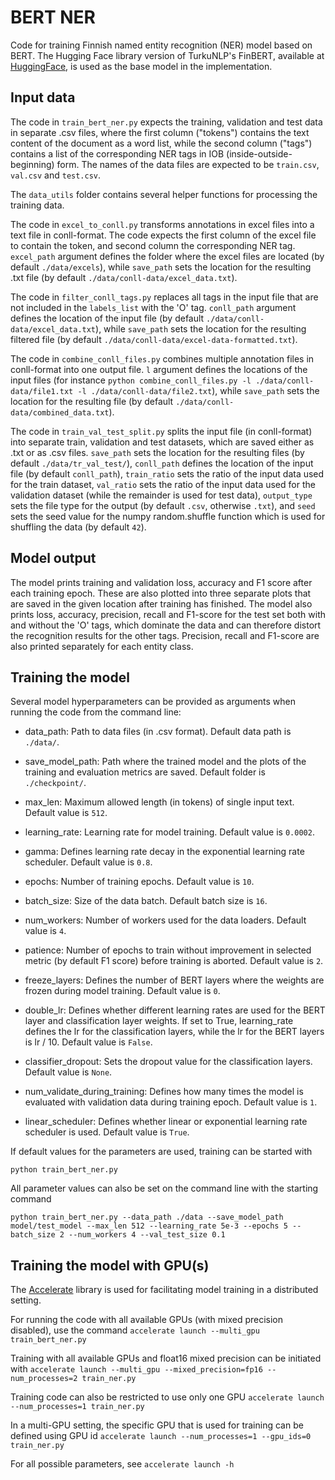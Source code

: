 # BERT NER

Code for training Finnish named entity recognition (NER) model based on BERT. The Hugging Face library version of TurkuNLP's FinBERT, available at [HuggingFace](https://huggingface.co/TurkuNLP/bert-base-finnish-cased-v1), is used as the base model in the implementation.

## Input data

The code in `train_bert_ner.py` expects the training, validation and test data in separate .csv files, where the first column ("tokens") contains the text content of the document as a word list, while the second column ("tags") contains a list of the corresponding NER tags in IOB (inside-outside-beginning) form. The names of the data files are expected to be `train.csv`, `val.csv` and `test.csv`.

The `data_utils` folder contains several helper functions for processing the training data.

The code in `excel_to_conll.py` transforms annotations in excel files into a text file in conll-format. The code expects the first column of the excel file to contain the token, and second column the corresponding NER tag. `excel_path` argument defines the folder where the excel files are located (by default `./data/excels`), while `save_path` sets the location for the resulting .txt file (by default `./data/conll-data/excel_data.txt`). 

The code in `filter_conll_tags.py` replaces all tags in the input file that are not included in the `labels_list` with the 'O' tag. `conll_path` argument defines the location of the input file (by default `./data/conll-data/excel_data.txt`), while `save_path` sets the location for the resulting filtered file (by default `./data/conll-data/excel-data-formatted.txt`). 

The code in `combine_conll_files.py` combines multiple annotation files in conll-format into one output file. `l` argument defines the locations of the input files (for instance `python combine_conll_files.py -l ./data/conll-data/file1.txt -l ./data/conll-data/file2.txt`), while `save_path` sets the location for the resulting file (by default `./data/conll-data/combined_data.txt`). 

The code in `train_val_test_split.py` splits the input file (in conll-format) into separate train, validation and test datasets, which are saved either as .txt or as .csv files. `save_path` sets the location for the resulting files (by default `./data/tr_val_test/`), `conll_path` defines the location of the input file (by default `conll_path`), `train_ratio` sets the ratio of the input data used for the train dataset, `val_ratio` sets the ratio of the input data used for the validation dataset (while the remainder is used for test data), `output_type` sets the file type for the output (by default `.csv`, otherwise `.txt`), and `seed` sets the seed value for the numpy random.shuffle function which is used for shuffling the data (by default `42`). 


## Model output

The model prints training and validation loss, accuracy and F1 score after each training epoch. These are also plotted into three separate plots that are saved in the given location after training has finished. The model also prints loss, accuracy, precision, recall and F1-score for the test set both with and without the 'O' tags, which dominate the data and can therefore distort the recognition results for the other tags. Precision, recall and F1-score are also printed separately for each entity class.

## Training the model

Several model hyperparameters can be provided as arguments when running the code from the command line:

- data_path: Path to data files (in .csv format). Default data path is `./data/`.

- save_model_path: Path where the trained model and the plots of the training and evaluation metrics are saved. Default folder is `./checkpoint/`.

- max_len: Maximum allowed length (in tokens) of single input text. Default value is `512`.

- learning_rate: Learning rate for model training. Default value is `0.0002`.

- gamma: Defines learning rate decay in the exponential learning rate scheduler. Default value is `0.8`.

- epochs: Number of training epochs. Default value is `10`.

- batch_size: Size of the data batch. Default batch size is `16`.

- num_workers: Number of workers used for the data loaders. Default value is `4`.

- patience: Number of epochs to train without improvement in selected metric (by default F1 score) before training is aborted. Default value is `2`.

- freeze_layers: Defines the number of BERT layers where the weights are frozen during model training. Default value is `0`.

- double_lr: Defines whether different learning rates are used for the BERT layer and classification layer weights. If set to True, 
learning_rate defines the lr for the classification layers, while the lr for the BERT layers is lr / 10. Default value is `False`.

- classifier_dropout: Sets the dropout value for the classification layers. Default value is `None`.

- num_validate_during_training: Defines how many times the model is evaluated with validation data during training epoch. Default value is `1`.

- linear_scheduler: Defines whether linear or exponential learning rate scheduler is used. Default value is `True`.

If default values for the parameters are used, training can be started with

`python train_bert_ner.py`

All parameter values can also be set on the command line with the starting command 

`python train_bert_ner.py --data_path ./data --save_model_path model/test_model --max_len 512 --learning_rate 5e-3 --epochs 5 --batch_size 2 --num_workers 4 --val_test_size 0.1`

## Training the model with GPU(s)

The [Accelerate](https://huggingface.co/docs/accelerate/index) library is used for facilitating model training in a distributed setting.

For running the code with all available GPUs (with mixed precision disabled), use the command 
`accelerate launch --multi_gpu train_bert_ner.py`

Training with all available GPUs and float16 mixed precision can be initiated with 
`accelerate launch --multi_gpu --mixed_precision=fp16 --num_processes=2 train_ner.py`

Training code can also be restricted to use only one GPU
`accelerate launch --num_processes=1 train_ner.py`

In a multi-GPU setting, the specific GPU that is used for training can be defined using GPU id 
`accelerate launch --num_processes=1 --gpu_ids=0 train_ner.py`

For all possible parameters, see 
`accelerate launch -h`
